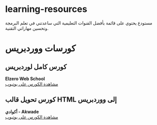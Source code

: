 # learning-resources
مستودع يحتوي على قائمة بأفضل القنوات التعليمية التي ساعدتني في تعلم البرمجة وتحسين مهاراتي التقنية. 

# كورسات ووردبريس

## كورس كامل لوردبريس
**Elzero Web School**  
[مشاهدة الكورس على يوتيوب](https://www.youtube.com/watch?v=ctEAYHFcbHk&list=PLDoPjvoNmBAwCNR-UIRft5YuVlZKrYh20)

## كورس تحويل قالب HTML إلى ووردبريس
**أكوادي - Akwade**  
[مشاهدة الكورس على يوتيوب](https://www.youtube.com/watch?v=eMK8CqAho84&list=PLdwVZzgkfKriYhrbbdJ4bjD1tLt-9HUC7)
